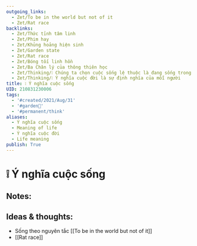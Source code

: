 ```yaml
---
outgoing_links:
  - Zet/To be in the world but not of it
  - Zet/Rat race
backlinks:
  - Zet/Thức tỉnh tâm linh
  - Zet/Phim hay
  - Zet/Khủng hoảng hiện sinh
  - Zet/Garden state
  - Zet/Rat race
  - Zet/Bóng tối linh hồn
  - Zet/Ba Chân lý của thông thiên học
  - Zet/Thinking/❕ Chúng ta chọn cuộc sống lệ thuộc là đang sống trong bad faith
  - Zet/Thinking/❕ Ý nghĩa cuộc đời là sự định nghĩa của mỗi người
title: ❕ Ý nghĩa cuộc sống
UID: 210831230006
tags:
  - '#created/2021/Aug/31'
  - '#garden🏡'
  - '#permanent/think'
aliases:
  - Ý nghĩa cuộc sống
  - Meaning of life
  - Ý nghĩa cuộc đời
  - Life meaning
publish: True
---
```

# ❕ Ý nghĩa cuộc sống

## Notes:


## Ideas & thoughts:
- Sống theo nguyên tắc [[To be in the world but not of it]]
- [[Rat race]]